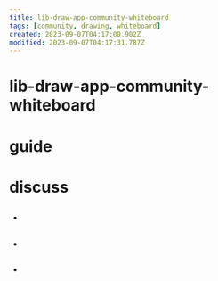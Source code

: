 ```yaml
---
title: lib-draw-app-community-whiteboard
tags: [community, drawing, whiteboard]
created: 2023-09-07T04:17:00.902Z
modified: 2023-09-07T04:17:31.787Z
---
```


# lib-draw-app-community-whiteboard

# guide

# discuss
- ## 

- ## 

- ## 
